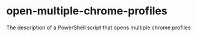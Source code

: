 # open-multiple-chrome-profiles
The description of a PowerShell script that opens multiple chrome profiles
